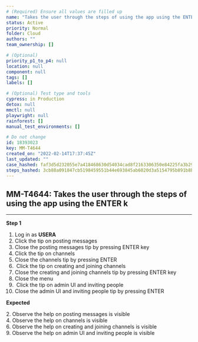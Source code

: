 ```yaml
---
# (Required) Ensure all values are filled up
name: "Takes the user through the steps of using the app using the ENTER k"
status: Active
priority: Normal
folder: Cloud
authors: ""
team_ownership: []

# (Optional)
priority_p1_to_p4: null
location: null
component: null
tags: []
labels: []

# (Optional) Test type and tools
cypress: in Production
detox: null
mmctl: null
playwright: null
rainforest: []
manual_test_environments: []

# Do not change
id: 18393023
key: MM-T4644
created_on: "2022-02-14T17:37:45Z"
last_updated: ""
case_hashed: faf3d5d232055e7a418468630d54034cad8f2163306350e84225fa3b290f4f3d853ba447111fb3cab555a0a975682622
steps_hashed: 3cb88a091847cb5198459551b44e693845ab6020d3a5154795b891b8bb043e1de0176564031042317e83d6928b13dcee
---
```


<!-- (Auto-generated) Based on frontmatter's "key" and "name" -->

## MM-T4644: Takes the user through the steps of using the app using the ENTER k

---

**Step 1**

1. Log in as **USERA**
2. Click the tip on posting messages
3. Close the posting messages tip by pressing ENTER key
4. Click the tip on channels
5. Close the channels tip by pressing ENTER
6.  Click the tip on creating and joining channels
7. Close the creating and joining channels tip by pressing ENTER key
8. Close the menu
9.  Click the tip on admin UI and inviting people
10. Close the admin UI and inviting people tip by pressing ENTER

**Expected**

2\. Observe the help on posting messages is visible\
4\. Observe the help on channels is visible\
6\. Observe the help on creating and joining channels is visible\
9\. Observe the help on admin UI and inviting people is visible
